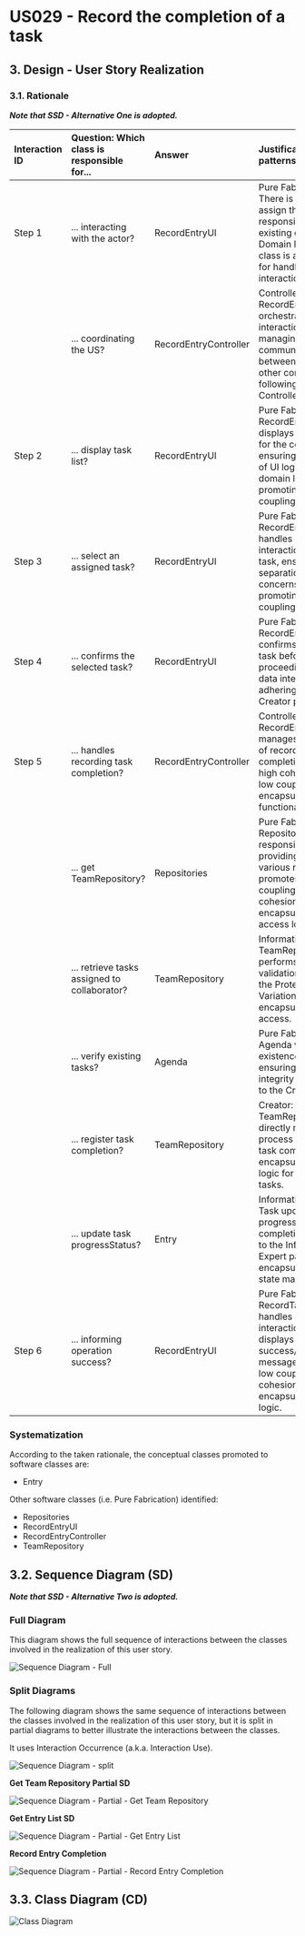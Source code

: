 # US029 - Record the completion of a task

## 3. Design - User Story Realization 

### 3.1. Rationale

_**Note that SSD - Alternative One is adopted.**_


| Interaction ID | Question: Which class is responsible for...  | Answer                | Justification (with patterns)                                                                                                                                               |
|:---------------|:---------------------------------------------|:----------------------|:----------------------------------------------------------------------------------------------------------------------------------------------------------------------------|
| Step 1         | ... interacting with the actor?              | RecordEntryUI         | Pure Fabrication: There is no need to assign this responsibility to any existing class in the Domain Model. The UI class is a utility class for handling user interaction.  |
|                | ... coordinating the US?                     | RecordEntryController | Controller: RecordEntryController orchestrates the interaction flow, managing the communication between the UI and other components, following the Controller pattern.      |
| Step 2         | ... display task list?                       | RecordEntryUI         | Pure Fabrication: RecordEntryUI displays the task list for the collaborator, ensuring separation of UI logic from domain logic and promoting low coupling.                  |
| Step 3         | ... select an assigned task?                 | RecordEntryUI         | Pure Fabrication: RecordEntryUI handles user interaction to select a task, ensuring separation of concerns and promoting low coupling.                                      |
| Step 4         | ... confirms the selected task?              | RecordEntryUI         | Pure Fabrication: RecordEntryUI confirms the selected task before proceeding, ensuring data integrity and adhering to the Creator pattern.                                  |
| Step 5         | ... handles recording task completion?       | RecordEntryController | Controller: RecordEntryController manages the process of recording task completion, ensuring high cohesion and low coupling by encapsulating related functionality.         |
|                | ... get TeamRepository?                      | Repositories          | Pure Fabrication:  Repositories is responsible for providing access to various repositories. It promotes low coupling and high cohesion by encapsulating data access logic. |
|                | ... retrieve tasks assigned to collaborator? | TeamRepository        | Information Expert: TeamRepository performs global validation, adhering to the Protected Variation pattern by encapsulating data access.                                    |
|                | ... verify existing tasks?                   | Agenda                | Pure Fabrication: Agenda verifies the existence of entries, ensuring data integrity and adhering to the Creator pattern.                                                    |
|                | ... register task completion?                | TeamRepository        | Creator: TeamRepository directly manages the process of recording task completion, encapsulating the logic for managing tasks.                                              | 
|                | ... update task progressStatus?                      | Entry                 | Information Expert: Task updates its own progressStatus upon completion, adhering to the Information Expert pattern by encapsulating its own state management.                      | 
| Step 6         | ... informing operation success?             | RecordEntryUI         | Pure Fabrication: RecordTaskUI handles user interaction and displays success/error messages, promoting low coupling and high cohesion by encapsulating UI logic.            | 



### Systematization ##

According to the taken rationale, the conceptual classes promoted to software classes are: 

* Entry

Other software classes (i.e. Pure Fabrication) identified: 

* Repositories
* RecordEntryUI
* RecordEntryController
* TeamRepository


## 3.2. Sequence Diagram (SD)

_**Note that SSD - Alternative Two is adopted.**_

### Full Diagram

This diagram shows the full sequence of interactions between the classes involved in the realization of this user story.

![Sequence Diagram - Full](svg/us029-sequence-diagram-full.svg)

### Split Diagrams

The following diagram shows the same sequence of interactions between the classes involved in the realization of this user story, but it is split in partial diagrams to better illustrate the interactions between the classes.

It uses Interaction Occurrence (a.k.a. Interaction Use).

![Sequence Diagram - split](svg/us029-sequence-diagram-split.svg)

**Get Team Repository Partial SD**

![Sequence Diagram - Partial - Get Team Repository](svg/us029-sequence-diagram-partial-get-team-repository.svg)

**Get Entry List SD**

![Sequence Diagram - Partial - Get Entry List](svg/us029-sequence-diagram-partial-get-entry-list.svg)

**Record Entry Completion**

![Sequence Diagram - Partial - Record Entry Completion](svg/us029-sequence-diagram-partial-record-entry-completion.svg)

## 3.3. Class Diagram (CD)

![Class Diagram](svg/us029-class-diagram.svg)
